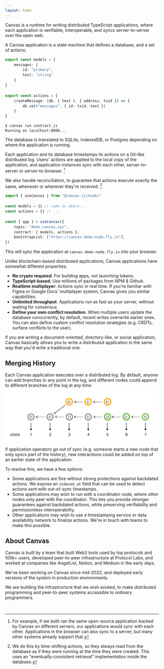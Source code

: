 ```yaml
---
layout: home
---
```


<HeroRow text="Write distributed TypeScript applications" :image="{ light: '/graphic_jellyfish_dark.png', dark: '/graphic_jellyfish.png' }">
  <HeroAction theme="brand big" text="Guide" href="/1-introduction" />
  <HeroAction theme="brand big" text="Blog" href="/blog" />
  <HeroAction theme="alt big" text="API Docs" href="/readme-core" />
</HeroRow>

Canvas is a runtime for writing distributed TypeScript applications,
where each application is verifiable, interoperable, and syncs
server-to-server over the open web.

A Canvas application is a state machine that defines a database, and a
set of actions:

```ts
export const models = {
	messages: {
		id: "primary",
		text: "string"
	}
}

export const actions = {
	createMessage: (db, { text }, { address, txid }) => {
		db.set("messages", { id: txid, text })
	}
}
```

```
$ canvas run contract.js
Running on localhost:8000...
```

The database is translated to SQLite, IndexedDB, or Postgres
depending on where the application is running.

Each application and its database timestamps its actions on a
Git-like distributed log. Users' actions are applied to the
local copy of the application, and application instances sync
with each other, server-to-server or server-to-browser. [^1]

[^1]: For example, if we both ran the same open-source application
backed by Canvas on different servers, our applications would sync
with each other. Applications in the browser can also sync to a server,
but many other systems already support that.

We also handle reconciliation, to guarantee that actions
execute exactly the same, whenever or wherever they're received. [^2]

[^2]: We do this by time-shifting actions, so they always read
from the database as if they were running at the time they were created.
This uses an "eventually-consistent retrieval" implementation inside
the database.

```ts
import { useCanvas } from "@canvas-js/hooks"

const models = {} // same as above...
const actions = {} // ...

const { app } = useCanvas({
	topic: "demo.canvas.xyz",
	contract: { models, actions },
	bootstrapList: ["https://canvas-demo-node.fly.io"],
})
```

This will sync the application at `canvas-demo-node.fly.io`
into your browser.

Unlike blockchain-based distributed applications, Canvas applications have
somewhat different properties:

* **No crypto required**. For building apps, not launching tokens.
* **TypeScript-based**: Use millions of packages from NPM & Github.
* **Realtime multiplayer**: Actions sync in real time. If you're
  familiar with Figma or Google Docs' multiplayer system,
  Canvas gives you similar capabilities.
* **Unlimited throughput**. Applications run as fast as your server,
  without waiting for consensus.
* **Define your own conflict resolution**. When multiple users
  update the database concurrently, by default, recent writes overwrite
  earlier ones. You can also define custom conflict resolution
  strategies (e.g. CRDTs, surface conflicts to the user).

If you are writing a document-oriented, directory-like, or social
application, Canvas basically allows you to write a distributed
application in the same way that you'd write a traditional one.

## Merging History

Each Canvas application executes over a distributed log. By default,
anyone can add branches to any point in the log, and different nodes
could append to different branches of the log at any time:

![Replicated log](./public/gossiplog.png)

If application operators go out of sync (e.g. someone starts a new node
that only syncs part of the history), new interactions could be added on
top of an earlier state of the application.

To resolve this, we have a few options:

* Some applications are fine without strong protections against
  backdated actions. We expose an `indexed_at` field that can be
  used to detect actions sent with out-of-sync timestamps.
* Some applications may wish to run with a coordinator node, where
  other nodes only peer with the coordinator. This lets you
  provide stronger guarantees against backdated actions, while
  preserving verifiability and permissionless interoperability.
* Other applications may wish to use a timestamping service or
  data availability network to finalize actions. We're in
  touch with teams to make this possible.

## About Canvas

Canvas is built by a team that built Web3 tools used by top protocols
and 100k+ users, developed peer-to-peer infrastructure at Protocol
Labs, and worked at companies like AngelList, Notion, and Medium in
the early days.

We've been working on Canvas since mid-2022, and deployed early
versions of the system in production environments.

We are building the infrastructure that we wish existed, to make
distributed programming and peer-to-peer systems accessible to
ordinary programmers.

<br/>

<FeatureRow title="Components" detail="">
  <FeatureCard title="@canvas-js/okra" details="A Prolly tree written in Zig, that enables fast peer-to-peer sync for action history logs." link="https://github.com/canvasxyz/okra" linkText="Github" secondaryLink="https://docs.canvas.xyz/blog/2023-05-04-merklizing-the-key-value-store.html" secondaryLinkText="Blog Post"/>
  <FeatureCard title="@canvas-js/gossiplog" details="A self-authenticating distributed log for multi-writer applications." link="https://github.com/canvasxyz/canvas/tree/main/packages/gossiplog" linkText="Github" secondaryLinkText="Presentation" secondaryLink="https://www.youtube.com/watch?v=X8nAdx1G-Cs"/>
  <FeatureCard title="@canvas-js/modeldb" details="A cross-platform relational database wrapper for IndexedDB, SQLite, and Postgres." link="https://github.com/canvasxyz/canvas/tree/main/packages/modeldb" linkText="Github"/>
  <FeatureCard title="Sign in with Ethereum" details="Log in with an Ethereum wallet. Also supports Cosmos, Solana, and Polkadot." linkText="Demo" link="https://canvas-chat.pages.dev/"/>
  <FeatureCard title="Sign in with Bluesky" details="Log in with your decentralized identity from the Bluesky PLC network." linkText="Demo" link="https://canvas-chat.pages.dev/"/>
  <FeatureCard title="Sign in with OpenID" details="Log in trustlessly with Google, Apple, or other SSO providers." soon="In development"/>
</FeatureRow>

<HomepageFooter />

